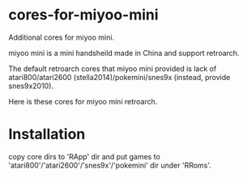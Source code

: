 # cores-for-miyoo-mini
Additional cores for miyoo mini.

miyoo mini is a mini handsheild made in China and support retroarch.

The default retroarch cores that miyoo mini provided is lack of atari800/atari2600 (stella2014)/pokemini/snes9x (instead, provide snes9x2010).

Here is these cores for miyoo mini retroarch.


# Installation
copy core dirs to 'RApp' dir and put games to 'atari800'/'atari2600'/'snes9x'/'pokemini' dir under 'RRoms'.

